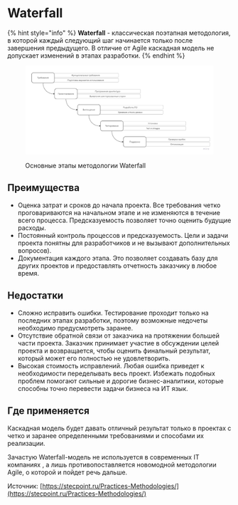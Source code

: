 # Waterfall

{% hint style="info" %}
**Waterfall** - классическая поэтапная методология, в которой каждый следующий шаг начинается только после завершения предыдущего. В отличие от Agile каскадная модель не допускает изменений в этапах разработки.
{% endhint %}

<div data-full-width="true">

<figure><img src="../../../.gitbook/assets/system analyst base.jpg" alt=""><figcaption><p>Основные этапы методологии Waterfall</p></figcaption></figure>

</div>

## Преимущества

* Оценка затрат и сроков до начала проекта. Все требования четко проговариваются на начальном этапе и не изменяются в течение всего процесса. Предсказуемость позволяет точно оценить будущие расходы.
* Постоянный контроль процессов и предсказуемость. Цели и задачи проекта понятны для разработчиков и не вызывают дополнительных вопросов).
* Документация каждого этапа. Это позволяет создавать базу для других проектов и предоставлять отчетность заказчику в любое время.

## Недостатки

* Сложно исправить ошибки. Тестирование проходит только на последних этапах разработки, поэтому возможные недочеты необходимо предусмотреть заранее.
* Отсутствие обратной связи от заказчика на протяжении большей части проекта. Заказчик принимает участие в обсуждении целей проекта и возвращается, чтобы оценить финальный результат, который может его полностью не удовлетворить.
* Высокая стоимость исправлений. Любая ошибка приведет к необходимости переделывать весь проект. Избежать подобных проблем помогают сильные и дорогие бизнес-аналитики, которые способны точно перевести задачи бизнеса на ИТ язык.

## Где применяется

Каскадная модель будет давать отличный результат только в проектах с четко и заранее определенными требованиями и способами их реализации.&#x20;

Зачастую Waterfall-модель не используется в современных IT компаниях , а лишь противопоставляется новомодной методологии Agile, о которой и пойдет речь дальше.&#x20;







Источник: [https://stecpoint.ru/Practices-Methodologies/](https://stecpoint.ru/Practices-Methodologies/)
